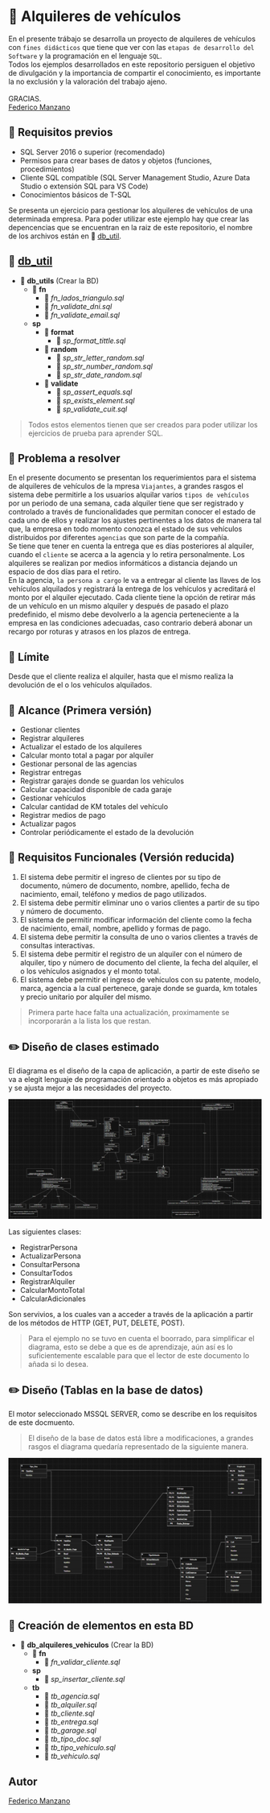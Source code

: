 
# :car: Alquileres de vehículos

En el presente trábajo se desarrolla un proyecto de alquileres de vehículos con ```fines didácticos``` que tiene que ver con las ```etapas de desarrollo del Software``` y la programación en el lenguaje ```SQL```. <br>
Todos los ejemplos desarrollados en este repositorio persiguen el objetivo de divulgación y la importancia de compartir el conocimiento, es importante la no exclusión y la valoración del trabajo ajeno. 
<br>
<br>
GRACIAS. <br> 
[Federico Manzano](https://github.com/FedeManzano)


## :pushpin: Requisitos previos

- SQL Server 2016 o superior (recomendado)
- Permisos para crear bases de datos y objetos (funciones, procedimientos)
- Cliente SQL compatible (SQL Server Management Studio, Azure Data Studio o extensión SQL para VS Code)
- Conocimientos básicos de T-SQL

Se presenta un ejercicio para gestionar los alquileres de vehículos de una determinada empresa.
Para poder utilizar este ejemplo hay que crear las depencencias que se encuentran en la raiz de este repositorio,
el nombre de los archivos están en :green_book: [db_util](/utils).

## :green_book: [db_util](/utils)

- :green_book: <b>db_utils</b> (Crear la BD)
    - :open_file_folder: <b>fn</b>
        - :page_facing_up: <i>fn_lados_triangulo.sql</i>
        - :page_facing_up: <i>fn_validate_dni.sql</i>
        - :page_facing_up: <i>fn_validate_email.sql</i>
    - <b>sp</b>
        - :open_file_folder: <b>format</b>
            - :page_facing_up: <i>sp_format_tittle.sql</i> 
        - :open_file_folder: <b>random</b>
            - :page_facing_up: <i>sp_str_letter_random.sql</i> 
            - :page_facing_up: <i>sp_str_number_random.sql</i>
            - :page_facing_up: <i>sp_str_date_random.sql</i>
        - :open_file_folder: <b>validate</b> 
            - :page_facing_up: <i>sp_assert_equals.sql</i>
            - :page_facing_up: <i>sp_exists_element.sql</i>
            - :page_facing_up: <i>sp_validate_cuit.sql</i>

> Todos estos elementos tienen que ser creados para poder utilizar los ejercicios de prueba para aprender SQL.

## :checkered_flag: Problema a resolver

En el presente documento se presentan los requerimientos para el sistema de alquileres de vehículos de la mpresa ```Viajantes```, a grandes rasgos el sistema debe permitirle a los usuarios alquilar varios ```tipos de vehículos``` por un periodo de una semana, cada alquiler tiene que ser registrado y controlado a través de funcionalidades que permitan conocer el estado de cada uno de ellos y realizar los ajustes pertinentes a los datos de manera tal que, la empresa en todo momento conozca el estado de sus vehículos distribuidos por diferentes ```agencias``` que son parte de la compañía. <br>
Se tiene que tener en cuenta la entrega que es días posteriores al alquiler, cuando el ```cliente``` se acerca a la agencia y lo retira personalmente. Los alquileres se realizan por medios informáticos a distancia dejando un espacio de dos días para el retiro. <br>
En la agencia, ```la persona a cargo``` le va a entregar al cliente las llaves de los vehículos alquilados y registrará la entrega de los vehículos y acreditará el monto por el alquiler ejecutado.
Cada cliente tiene la opción de retirar más de un vehículo en un mismo alquiler y después de pasado el plazo predefinido, el mismo debe devolverlo a la agencia perteneciente a la empresa en las condiciones adecuadas, caso contrario deberá abonar un recargo por roturas y atrasos en los plazos de entrega.

## :crossed_flags: Límite

Desde que el cliente realiza el alquiler, hasta que el mismo realiza la devolución de el o los vehículos alquilados. 

## :hammer: Alcance (Primera versión)

- Gestionar clientes
- Registrar alquileres
- Actualizar el estado de los alquileres
- Calcular monto total a pagar por alquiler
- Gestionar personal de las agencias
- Registrar entregas
- Registrar garajes donde se guardan los vehículos
- Calcular capacidad disponible de cada garaje
- Gestionar vehículos
- Calcular cantidad de KM totales del vehículo
- Registrar medios de pago
- Actualizar pagos
- Controlar periódicamente el estado de la devolución

## :green_book: Requisitos Funcionales (Versión reducida)

1.	El sistema debe permitir el ingreso de clientes por su tipo de documento, número de documento, nombre, apellido, fecha de nacimiento, email, teléfono y medios de pago utilizados.
2.	El sistema debe permitir eliminar uno o varios clientes a partir de su tipo y número de documento.
3.	El sistema de permitir modificar información del cliente como la fecha de nacimiento, email, nombre, apellido y formas de pago.
4.	El sistema debe permitir la consulta de uno o varios clientes a través de consultas interactivas.
5.	El sistema debe permitir el registro de un alquiler con el número de alquiler, tipo y número de documento del cliente, la fecha del alquiler, el o los vehículos asignados y el monto total.
6.	El sistema debe permitir el ingreso de vehículos con su patente, modelo, marca, agencia a la cual pertenece, garaje donde se guarda, km totales y precio unitario por alquiler del mismo.

> Primera parte hace falta una actualización, proximamente se incorporarán a la lista los que restan.

## :pencil2: Diseño de clases estimado

El diagrama es el diseño de la capa de aplicación, a partir de este diseño se va a elegit lenguaje de programación orientado a objetos
es más apropiado y se ajusta mejor a las necesidades del proyecto.

![Diagrama de Clases](/db_alquileres_vehiculos/mod/diagrama-clases.png)

Las siguientes clases:
- RegistrarPersona
- ActualizarPersona
- ConsultarPersona
- ConsultarTodos
- RegistrarAlquiler
- CalcularMontoTotal
- CalcularAdicionales

Son servivios, a los cuales van a acceder a través de la aplicación a partir de los métodos de HTTP (GET, PUT, DELETE, POST). 

> Para el ejemplo no se tuvo en cuenta el boorrado, para simplificar el diagrama, esto se debe a que es de aprendizaje, aún así es lo suficientemente escalable para que el lector de este documento lo añada si lo desea.

## :pencil2: Diseño (Tablas en la base de datos)

El motor seleccionado MSSQL SERVER, como se describe en los requisitos de este docmuento.
> El diseño de la base de datos está libre a modificaciones, a grandes rasgos el diagrama quedaría representado de la siguiente manera.

![Modelado](/db_alquileres_vehiculos/mod/DER.png)

## :scroll: Creación de elementos en esta BD

- :green_book: <b>db_alquileres_vehiculos</b> (Crear la BD)
    - :open_file_folder: <b>fn</b>
        - :page_facing_up: <i>fn_validar_cliente.sql</i>
    - <b>sp</b>
        - :page_facing_up: <i>sp_insertar_cliente.sql</i> 
    - <b>tb</b>
        - :page_facing_up: <i>tb_agencia.sql</i> 
        - :page_facing_up: <i>tb_alquiler.sql</i>
        - :page_facing_up: <i>tb_cliente.sql</i>
        - :page_facing_up: <i>tb_entrega.sql</i>
        - :page_facing_up: <i>tb_garage.sql</i>
        - :page_facing_up: <i>tb_tipo_doc.sql</i>
        - :page_facing_up: <i>tb_tipo_vehiculo.sql</i>
        - :page_facing_up: <i>tb_vehiculo.sql</i>


## Autor

[Federico Manzano](https://github.com/FedeManzano)